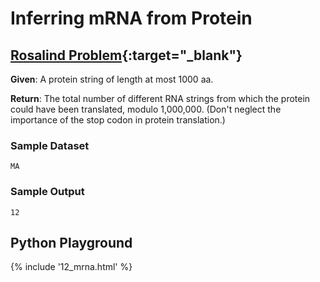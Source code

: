 # Inferring mRNA from Protein

## [Rosalind Problem](https://rosalind.info/problems/mrna/){:target="_blank"}

**Given**: A protein string of length at most 1000 aa.

**Return**: The total number of different RNA strings from which the protein could have been translated, modulo 1,000,000. (Don't neglect the importance of the stop codon in protein translation.)

### Sample Dataset

```
MA
```

### Sample Output

```
12
```

## Python Playground

{% include '12_mrna.html' %}
